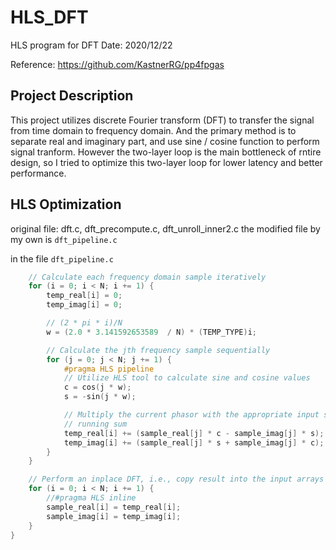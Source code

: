 # HLS_DFT 
HLS program for DFT
Date: 2020/12/22

Reference: https://github.com/KastnerRG/pp4fpgas

## Project Description
This project utilizes discrete Fourier transform (DFT) to transfer the signal from time domain to frequency domain. And the primary method is to separate real and imaginary part, and use sine / cosine function to perform signal tranform. However the two-layer loop is the main bottleneck of rntire design, so I tried to optimize this two-layer loop for lower latency and better performance.

## HLS Optimization
original file: dft.c, dft_precompute.c, dft_unroll_inner2.c
the modified file by my own is ```dft_pipeline.c```

in the file ```dft_pipeline.c```
```c
	// Calculate each frequency domain sample iteratively
	for (i = 0; i < N; i += 1) {
		temp_real[i] = 0;
		temp_imag[i] = 0;

		// (2 * pi * i)/N
		w = (2.0 * 3.141592653589  / N) * (TEMP_TYPE)i;

		// Calculate the jth frequency sample sequentially
		for (j = 0; j < N; j += 1) {
			#pragma HLS pipeline
			// Utilize HLS tool to calculate sine and cosine values
			c = cos(j * w);
			s = -sin(j * w);

			// Multiply the current phasor with the appropriate input sample and keep
			// running sum
			temp_real[i] += (sample_real[j] * c - sample_imag[j] * s);
			temp_imag[i] += (sample_real[j] * s + sample_imag[j] * c);
		}
	}

	// Perform an inplace DFT, i.e., copy result into the input arrays
	for (i = 0; i < N; i += 1) {
		//#pragma HLS inline
		sample_real[i] = temp_real[i];
		sample_imag[i] = temp_imag[i];
	}
}
```